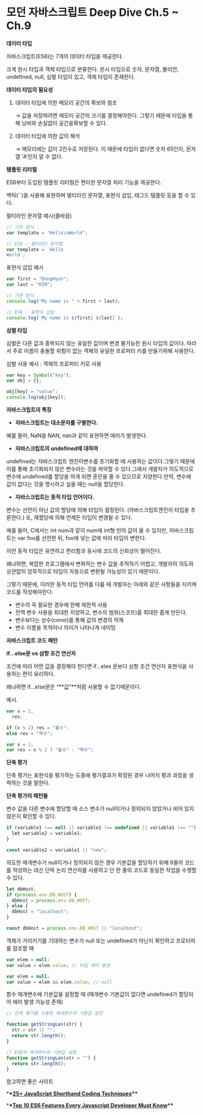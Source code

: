 # 모던 자바스크립트 Deep Dive Ch.5 ~ Ch.9

**데이터 타입**

자바스크립트(ES6)는 7개의 데이터 타입을 제공한다.

크게 원시 타입과 객체 타입으로 분류한다. 윈시 타입으로 숫자, 문자열, 불리언, undefined, null, 심벌 타입이 있고, 객체 타입이 존재한다.

**데이터 타입의 필요성**

1. 데이터 타입에 의한 메모리 공간의 확보와 참조

   → 값을 저장하려면 메모리 공간의 크기를 결정해야한다. 그렇기 때문에 타입을 통해 낭비와 손실없이 공간을확보할 수 있다.

2. 데이터 타입에 의한 값의 해석

   → 메모리에는 값이 2진수로 저장된다. 이 때문에 타입이 없다면 숫자 65인지, 문자열 ’A’인지 알 수 없다.

**템플릿 리터럴**

ES6부터 도입된 템플릿 리터럴은 편리한 문자열 처리 기능을 제공한다.

백틱(``)을 사용해 표현하며 멀티라인 문자열, 표현식 삽입, 태그드 템플릿 등을 할 수 있다.

멀티라인 문자열 예시(줄바꿈)

```jsx
// 기존 방식
var template = "Hello\nWorld";

// ES6 : 멀티라인 문자열
var template = `Hello
World`;
```

표현식 삽입 예시

```jsx
var first = "DongHyun";
var last = "KIM";

// 기존 방식
console.log("My name is " + first + last);

// ES6 : 표현식 삽입
console.log(`My name is ${first} ${last}`);
```

**심벌 타입**

심벌은 다른 값과 중복되지 않는 유일한 값이며 변경 불가능한 원시 타입의 값이다. 따라서 주로 이름이 충돌할 위험이 없는 객체의 유일한 프로퍼티 키를 만들기위해 사용한다.

심벌 사용 예시 : 객체의 프로퍼티 키로 사용

```jsx
var key = Symbol("key");
var obj = {};

obj[key] = "value";
console.log(obj[key]);
```

**자바스크립트의 특징**

- **자바스크립트는 대소문자를 구별한다.**

예를 들어, NaN을 NAN, nan과 같이 표현하면 에러가 발생한다.

- **자바스크립트의 undefined에 대하여**

undefined는 자바스크립트 엔진이변수를 초기화할 때 사용하는 값이다.그렇기 때문에 이를 통해 초기화되지 않은 변수라는 것을 파악할 수 있다.그래서 개발자가 의도적으로 변수에 undefined를 할당을 하게 되면 혼란을 줄 수 있으므로 지양한다.만약, 변수에 값이 없다는 것을 명시하고 싶을 때는 null을 할당한다.

- **자바스크립트는 동적 타입 언어이다.**

변수는 선언이 아닌 값의 할당에 의해 타입이 결정된다. (자바스크립트엔진이 타입을 추론한다.) 또, 재할당에 의해 언제든 타입이 변경될 수 있다.

예를 들어, C에서는 int num과 같이 num에 int형 만의 값이 올 수 있지만, 자바스크립트는 var foo를 선언한 뒤, foo에 넣는 값에 따라 타입이 변한다.

이런 동적 타입은 유연하고 편리함과 동시에 코드의 신뢰성이 떨어진다.

왜냐하면, 복잡한 프로그램에서 변화하는 변수 값을 추적하기 어렵고, 개발자의 의도와 상관없이 암묵적으로 타입이 자동으로 변환될 가능성이 있기 때문이다.

그렇기 때문에, 이러한 동적 타입 언어를 다룰 때 개발자는 아래와 같은 사항들을 지키며 코드를 작성해야한다.

- 변수의 꼭 필요한 경우에 한해 제한적 사용
- 전역 변수 사용을 최대한 지양하고, 변수의 범위(스코프)를 최대한 좁게 만든다.
- 변수보다는 상수(const)를 통해 값의 변경의 억제
- 변수 이름을 목적이나 의미가 나타나게 네이밍

**자바스크립트 코드 패턴**

**if…else문 vs 삼항 조건 연산자**

조건에 따라 어떤 값을 결정해야 한다면 if…eles 문보다 삼항 조건 연산자 표현식을 사용하는 편이 유리하다.

왜냐하면 if…else문은 “**값”**처럼 사용할 수 없기때문이다.

예시.

```jsx
var x = 2,
  res;

if (x % 2) res = "홀수";
else res = "짝수";
```

```jsx
var x = 2;
var res = x % 2 ? "홀수" : "짝수";
```

**단축 평가**

단축 평가는 표현식을 평가하는 도중에 평가결과가 확정된 경우 나머지 평과 과정을 생략하는 것을 말한다.

**단축 평가의 패턴들**

변수 값을 다른 변수에 할당할 때 소스 변수가 null이거나 정의되지 않았거나 비어 있지 않은지 확인할 수 있다.

```jsx
if (variable1 !== null || variable1 !== undefined || variable1 !== "") {
  let variable2 = variable1;
}
```

```jsx
const variable2 = variable1 || "new";
```

의도한 매개변수가 null이거나 정의되지 않은 경우 기본값을 할당하기 위해 6줄의 코드를 작성하는 대신 단락 논리 연산자를 사용하고 단 한 줄의 코드로 동일한 작업을 수행할 수 있다.

```jsx
let dbHost;
if (process.env.DB_HOST) {
  dbHost = process.env.DB_HOST;
} else {
  dbHost = "localhost";
}
```

```jsx
const dbHost = process.env.DB_HOST || "localhost";
```

객체가 가리키기를 기대하는 변수가 null 또는 undefined가 아닌지 확인하고 프로터피를 참조할 때

```jsx
var elem = null;
var value = elem.value; // 타입 에러 발생
```

```jsx
var elem = null;
var value = elem && elem.value; // null
```

함수 매개변수에 기본값을 설정할 때 (매개변수 기본값이 없다면 undefined가 할당되어 에러 발생 가능성 존재)

```jsx
// 단축 평가를 사용한 매개변수의 기본값 설정

function getStringLen(str) {
  str = str || "";
  return str.length();
}
```

```jsx
// ES6의 매개변수의 기본값 설정
function getStringLen(str = "") {
  return str.length();
}
```

참고하면 좋은 사이트

\***\*[25+ JavaScript Shorthand Coding Techniques](https://www.sitepoint.com/shorthand-javascript-techniques/)\*\***

\***\*[Top 10 ES6 Features Every Javascript Developer Must Know](https://medium.com/@kavisha.talsania/top-10-es6-features-every-javascript-developer-must-know-4c81ec54bbcd)\*\***
